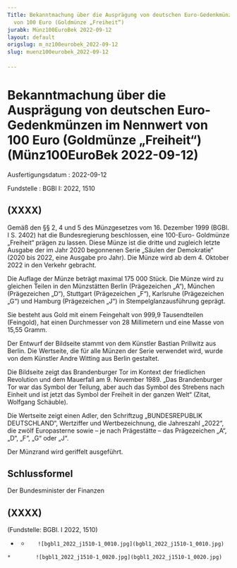 ```yaml
---
Title: Bekanntmachung über die Ausprägung von deutschen Euro-Gedenkmünzen im Nennwert
  von 100 Euro (Goldmünze „Freiheit“)
jurabk: Münz100EuroBek 2022-09-12
layout: default
origslug: m_nz100eurobek_2022-09-12
slug: muenz100eurobek_2022-09-12

---
```


# Bekanntmachung über die Ausprägung von deutschen Euro-Gedenkmünzen im Nennwert von 100 Euro (Goldmünze „Freiheit“) (Münz100EuroBek 2022-09-12)

Ausfertigungsdatum
:   2022-09-12

Fundstelle
:   BGBl I: 2022, 1510


## (XXXX)

Gemäß den §§ 2, 4 und 5 des Münzgesetzes vom 16. Dezember 1999 (BGBl.
I S. 2402) hat die Bundesregierung beschlossen, eine 100-Euro-
Goldmünze „Freiheit“ prägen zu lassen. Diese Münze ist die dritte und
zugleich letzte Ausgabe der im Jahr 2020 begonnenen Serie „Säulen der
Demokratie“ (2020 bis 2022, eine Ausgabe pro Jahr). Die Münze wird ab
dem 4. Oktober 2022 in den Verkehr gebracht.

Die Auflage der Münze beträgt maximal 175 000 Stück. Die Münze wird zu
gleichen Teilen in den Münzstätten Berlin (Prägezeichen „A“), München
(Prägezeichen „D“), Stuttgart (Prägezeichen „F“), Karlsruhe
(Prägezeichen „G“) und Hamburg (Prägezeichen „J“) in
Stempelglanzausführung geprägt.

Sie besteht aus Gold mit einem Feingehalt von 999,9 Tausendteilen
(Feingold), hat einen Durchmesser von 28 Millimetern und eine Masse
von 15,55 Gramm.

Der Entwurf der Bildseite stammt von dem Künstler Bastian Prillwitz
aus Berlin. Die Wertseite, die für alle Münzen der Serie verwendet
wird, wurde von dem Künstler Andre Witting aus Berlin gestaltet.

Die Bildseite zeigt das Brandenburger Tor im Kontext der friedlichen
Revolution und dem Mauerfall am 9. November 1989. „Das Brandenburger
Tor war das Symbol der Teilung, aber auch das Symbol des Strebens nach
Einheit und ist jetzt das Symbol der Freiheit in der ganzen Welt“
(Zitat, Wolfgang Schäuble).

Die Wertseite zeigt einen Adler, den Schriftzug „BUNDESREPUBLIK
DEUTSCHLAND“, Wertziffer und Wertbezeichnung, die Jahreszahl „2022“,
die zwölf Europasterne sowie – je nach Prägestätte – das Prägezeichen
„A“, „D“, „F“, „G“ oder „J“.

Der Münzrand wird geriffelt ausgeführt.


## Schlussformel

Der Bundesminister der Finanzen


## (XXXX)

(Fundstelle: BGBl. I 2022, 1510)



*    *        ![bgbl1_2022_j1510-1_0010.jpg](bgbl1_2022_j1510-1_0010.jpg)
    *        ![bgbl1_2022_j1510-1_0020.jpg](bgbl1_2022_j1510-1_0020.jpg)


